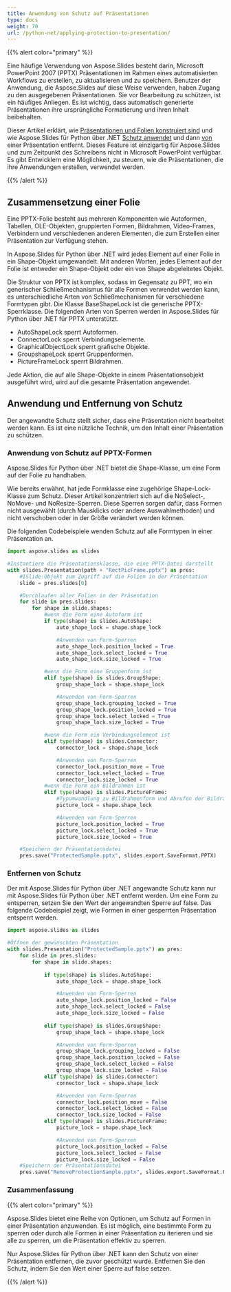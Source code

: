 ```yaml
---
title: Anwendung von Schutz auf Präsentationen
type: docs
weight: 70
url: /python-net/applying-protection-to-presentation/
---
```


{{% alert color="primary" %}} 

Eine häufige Verwendung von Aspose.Slides besteht darin, Microsoft PowerPoint 2007 (PPTX) Präsentationen im Rahmen eines automatisierten Workflows zu erstellen, zu aktualisieren und zu speichern. Benutzer der Anwendung, die Aspose.Slides auf diese Weise verwenden, haben Zugang zu den ausgegebenen Präsentationen. Sie vor Bearbeitung zu schützen, ist ein häufiges Anliegen. Es ist wichtig, dass automatisch generierte Präsentationen ihre ursprüngliche Formatierung und ihren Inhalt beibehalten.

Dieser Artikel erklärt, wie [Präsentationen und Folien konstruiert sind](/slides/python-net/applying-protection-to-presentation/) und wie Aspose.Slides für Python über .NET [Schutz anwendet](/slides/python-net/applying-protection-to-presentation/) und dann [von](/slides/python-net/applying-protection-to-presentation/) einer Präsentation entfernt. Dieses Feature ist einzigartig für Aspose.Slides und zum Zeitpunkt des Schreibens nicht in Microsoft PowerPoint verfügbar. Es gibt Entwicklern eine Möglichkeit, zu steuern, wie die Präsentationen, die ihre Anwendungen erstellen, verwendet werden.

{{% /alert %}} 
## **Zusammensetzung einer Folie**
Eine PPTX-Folie besteht aus mehreren Komponenten wie Autoformen, Tabellen, OLE-Objekten, gruppierten Formen, Bildrahmen, Video-Frames, Verbindern und verschiedenen anderen Elementen, die zum Erstellen einer Präsentation zur Verfügung stehen.

In Aspose.Slides für Python über .NET wird jedes Element auf einer Folie in ein Shape-Objekt umgewandelt. Mit anderen Worten, jedes Element auf der Folie ist entweder ein Shape-Objekt oder ein von Shape abgeleitetes Objekt.

Die Struktur von PPTX ist komplex, sodass im Gegensatz zu PPT, wo ein generischer Schließmechanismus für alle Formen verwendet werden kann, es unterschiedliche Arten von Schließmechanismen für verschiedene Formtypen gibt. Die Klasse BaseShapeLock ist die generische PPTX-Sperrklasse. Die folgenden Arten von Sperren werden in Aspose.Slides für Python über .NET für PPTX unterstützt.

- AutoShapeLock sperrt Autoformen.
- ConnectorLock sperrt Verbindungselemente.
- GraphicalObjectLock sperrt grafische Objekte.
- GroupshapeLock sperrt Gruppenformen.
- PictureFrameLock sperrt Bildrahmen.

Jede Aktion, die auf alle Shape-Objekte in einem Präsentationsobjekt ausgeführt wird, wird auf die gesamte Präsentation angewendet.
## **Anwendung und Entfernung von Schutz**
Der angewandte Schutz stellt sicher, dass eine Präsentation nicht bearbeitet werden kann. Es ist eine nützliche Technik, um den Inhalt einer Präsentation zu schützen.
### **Anwendung von Schutz auf PPTX-Formen**
Aspose.Slides für Python über .NET bietet die Shape-Klasse, um eine Form auf der Folie zu handhaben.

Wie bereits erwähnt, hat jede Formklasse eine zugehörige Shape-Lock-Klasse zum Schutz. Dieser Artikel konzentriert sich auf die NoSelect-, NoMove- und NoResize-Sperren. Diese Sperren sorgen dafür, dass Formen nicht ausgewählt (durch Mausklicks oder andere Auswahlmethoden) und nicht verschoben oder in der Größe verändert werden können.

Die folgenden Codebeispiele wenden Schutz auf alle Formtypen in einer Präsentation an.

```py
import aspose.slides as slides

#Instantiere die Präsentationsklasse, die eine PPTX-Datei darstellt
with slides.Presentation(path + "RectPicFrame.pptx") as pres:
    #ISlide-Objekt zum Zugriff auf die Folien in der Präsentation
    slide = pres.slides[0]

    #Durchlaufen aller Folien in der Präsentation
    for slide in pres.slides:
        for shape in slide.shapes:
            #wenn die Form eine Autoform ist
            if type(shape) is slides.AutoShape:
                auto_shape_lock = shape.shape_lock

                #Anwenden von Form-Sperren
                auto_shape_lock.position_locked = True
                auto_shape_lock.select_locked = True
                auto_shape_lock.size_locked = True

            #wenn die Form eine Gruppenform ist
            elif type(shape) is slides.GroupShape:
                group_shape_lock = shape.shape_lock

                #Anwenden von Form-Sperren
                group_shape_lock.grouping_locked = True
                group_shape_lock.position_locked = True
                group_shape_lock.select_locked = True
                group_shape_lock.size_locked = True

            #wenn die Form ein Verbindungselement ist
            elif type(shape) is slides.Connector:
                connector_lock = shape.shape_lock

                #Anwenden von Form-Sperren
                connector_lock.position_move = True
                connector_lock.select_locked = True
                connector_lock.size_locked = True
            #wenn die Form ein Bildrahmen ist
            elif type(shape) is slides.PictureFrame:
                #Typumwandlung zu Bildrahmenform und Abrufen der Bildrahmen-Sperre
                picture_lock = shape.shape_lock

                #Anwenden von Form-Sperren
                picture_lock.position_locked = True
                picture_lock.select_locked = True
                picture_lock.size_locked = True

    #Speichern der Präsentationsdatei
    pres.save("ProtectedSample.pptx", slides.export.SaveFormat.PPTX)
```


### **Entfernen von Schutz**
Der mit Aspose.Slides für Python über .NET angewandte Schutz kann nur mit Aspose.Slides für Python über .NET entfernt werden. Um eine Form zu entsperren, setzen Sie den Wert der angewandten Sperre auf false. Das folgende Codebeispiel zeigt, wie Formen in einer gesperrten Präsentation entsperrt werden.

```py
import aspose.slides as slides

#Öffnen der gewünschten Präsentation
with slides.Presentation("ProtectedSample.pptx") as pres:
    for slide in pres.slides:
        for shape in slide.shapes:
            
            if type(shape) is slides.AutoShape: 
                auto_shape_lock = shape.shape_lock

                #Anwenden von Form-Sperren
                auto_shape_lock.position_locked = False
                auto_shape_lock.select_locked = False
                auto_shape_lock.size_locked = False
            
            elif type(shape) is slides.GroupShape:  
                group_shape_lock = shape.shape_lock

                #Anwenden von Form-Sperren
                group_shape_lock.grouping_locked = False
                group_shape_lock.position_locked = False
                group_shape_lock.select_locked = False
                group_shape_lock.size_locked = False
            elif type(shape) is slides.Connector:
                connector_lock = shape.shape_lock

                #Anwenden von Form-Sperren
                connector_lock.position_move = False
                connector_lock.select_locked = False
                connector_lock.size_locked = False
            elif type(shape) is slides.PictureFrame:
                picture_lock = shape.shape_lock

                #Anwenden von Form-Sperren
                picture_lock.position_locked = False
                picture_lock.select_locked = False
                picture_lock.size_locked = False
    #Speichern der Präsentationsdatei
    pres.save("RemoveProtectionSample.pptx", slides.export.SaveFormat.PPTX)
```



### **Zusammenfassung**
{{% alert color="primary" %}} 

Aspose.Slides bietet eine Reihe von Optionen, um Schutz auf Formen in einer Präsentation anzuwenden. Es ist möglich, eine bestimmte Form zu sperren oder durch alle Formen in einer Präsentation zu iterieren und sie alle zu sperren, um die Präsentation effektiv zu sperren.

Nur Aspose.Slides für Python über .NET kann den Schutz von einer Präsentation entfernen, die zuvor geschützt wurde. Entfernen Sie den Schutz, indem Sie den Wert einer Sperre auf false setzen.

{{% /alert %}} 
